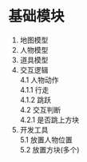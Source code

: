 # 基础模块
1. 地图模型
2. 人物模型
3. 道具模型
4. 交互逻辑  
    4.1 人物动作  
        4.1.1 行走  
        4.1.2 跳跃  
    4.2 交互判断  
        4.2.1 是否跳上方块  
5. 开发工具  
    5.1 放置人物位置  
    5.2 放置方块(多个)  